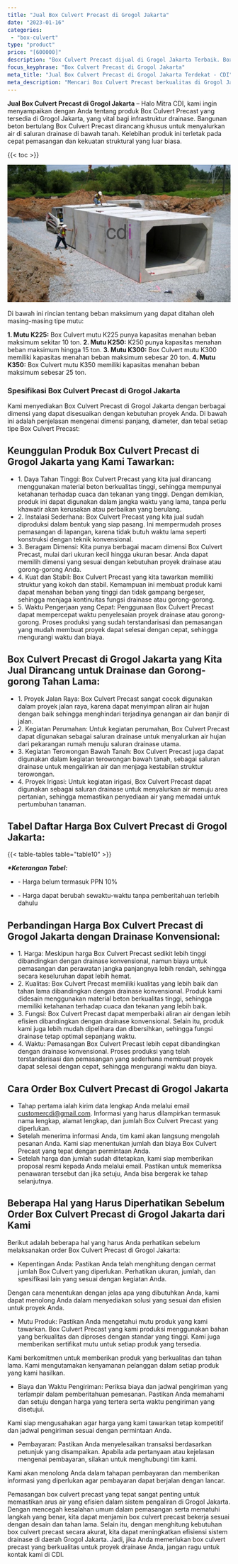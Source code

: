 ```yaml
---
title: "Jual Box Culvert Precast di Grogol Jakarta"
date: "2023-01-16"
categories:
 - "box-culvert"
type: "product"
price: "[600000]"
description: "Box Culvert Precast dijual di Grogol Jakarta Terbaik. Box Culvert Precast ini menjadi solusi utama dalam proyek pembangunan sebagai saluran drainase yang prima dan berkualitas tinggi. Konsultasikan kebutuhan Anda sekarang."
focus_keyphrase: "Box Culvert Precast di Grogol Jakarta"
meta_title: "Jual Box Culvert Precast di Grogol Jakarta Terdekat - CDI"
meta_description: "Mencari Box Culvert Precast berkualitas di Grogol Jakarta? Layanan profesional kami siap membantu dengan penawaran kompetitif. Dapatkan informasi sekarang."
---
```


**Jual Box Culvert Precast di Grogol Jakarta** – Halo Mitra CDI, kami ingin menyampaikan dengan Anda tentang produk Box Culvert Precast yang tersedia di Grogol Jakarta, yang vital bagi infrastruktur drainase. Bangunan beton bertulang Box Culvert Precast dirancang khusus untuk menyalurkan air di saluran drainase di bawah tanah. Kelebihan produk ini terletak pada cepat pemasangan dan kekuatan struktural yang luar biasa.

{{< toc >}}

![Jual Box Culvert Precast di Grogol Jakarta](/images/box-culvert/box-culvert-07.jpg)

Di bawah ini rincian tentang beban maksimum yang dapat ditahan oleh masing-masing tipe mutu:

**1\. Mutu K225:** Box Culvert mutu K225 punya kapasitas menahan beban maksimum sekitar 10 ton.
**2\. Mutu K250:** K250 punya kapasitas menahan beban maksimum hingga 15 ton.
**3\. Mutu K300:** Box Culvert mutu K300 memiliki kapasitas menahan beban maksimum sebesar 20 ton.
**4\. Mutu K350:** Box Culvert mutu K350 memiliki kapasitas menahan beban maksimum sebesar 25 ton.

### Spesifikasi Box Culvert Precast di Grogol Jakarta

Kami menyediakan Box Culvert Precast di Grogol Jakarta dengan berbagai dimensi yang dapat disesuaikan dengan kebutuhan proyek Anda. Di bawah ini adalah penjelasan mengenai dimensi panjang, diameter, dan tebal setiap tipe Box Culvert Precast: 

## Keunggulan Produk Box Culvert Precast di Grogol Jakarta yang Kami Tawarkan:

*   1\. Daya Tahan Tinggi: Box Culvert Precast yang kita jual dirancang menggunakan material beton berkualitas tinggi, sehingga mempunyai ketahanan terhadap cuaca dan tekanan yang tinggi. Dengan demikian, produk ini dapat digunakan dalam jangka waktu yang lama, tanpa perlu khawatir akan kerusakan atau perbaikan yang berulang.
*   2\. Instalasi Sederhana: Box Culvert Precast yang kita jual sudah diproduksi dalam bentuk yang siap pasang. Ini mempermudah proses pemasangan di lapangan, karena tidak butuh waktu lama seperti konstruksi dengan teknik konvensional.
*   3\. Beragam Dimensi: Kita punya berbagai macam dimensi Box Culvert Precast, mulai dari ukuran kecil hingga ukuran besar. Anda dapat memilih dimensi yang sesuai dengan kebutuhan proyek drainase atau gorong-gorong Anda.
*   4\. Kuat dan Stabil: Box Culvert Precast yang kita tawarkan memiliki struktur yang kokoh dan stabil. Kemampuan ini membuat produk kami dapat menahan beban yang tinggi dan tidak gampang bergeser, sehingga menjaga kontinuitas fungsi drainase atau gorong-gorong.
*   5\. Waktu Pengerjaan yang Cepat: Penggunaan Box Culvert Precast dapat mempercepat waktu penyelesaian proyek drainase atau gorong-gorong. Proses produksi yang sudah terstandarisasi dan pemasangan yang mudah membuat proyek dapat selesai dengan cepat, sehingga mengurangi waktu dan biaya.

## Box Culvert Precast di Grogol Jakarta yang Kita Jual Dirancang untuk Drainase dan Gorong-gorong Tahan Lama:

*   1\. Proyek Jalan Raya: Box Culvert Precast sangat cocok digunakan dalam proyek jalan raya, karena dapat menyimpan aliran air hujan dengan baik sehingga menghindari terjadinya genangan air dan banjir di jalan.
*   2\. Kegiatan Perumahan: Untuk kegiatan perumahan, Box Culvert Precast dapat digunakan sebagai saluran drainase untuk menyalurkan air hujan dari pekarangan rumah menuju saluran drainase utama.
*   3\. Kegiatan Terowongan Bawah Tanah: Box Culvert Precast juga dapat digunakan dalam kegiatan terowongan bawah tanah, sebagai saluran drainase untuk mengalirkan air dan menjaga kestabilan struktur terowongan.
*   4\. Proyek Irigasi: Untuk kegiatan irigasi, Box Culvert Precast dapat digunakan sebagai saluran drainase untuk menyalurkan air menuju area pertanian, sehingga memastikan penyediaan air yang memadai untuk pertumbuhan tanaman.

## Tabel Daftar Harga Box Culvert Precast di Grogol Jakarta:

{{< table-tables table="table10" >}}

**_\*Keterangan Tabel:_**

*   \- Harga belum termasuk PPN 10%

*   \- Harga dapat berubah sewaktu-waktu tanpa pemberitahuan terlebih dahulu

## Perbandingan Harga Box Culvert Precast di Grogol Jakarta dengan Drainase Konvensional:

*   1\. Harga: Meskipun harga Box Culvert Precast sedikit lebih tinggi dibandingkan dengan drainase konvensional, namun biaya untuk pemasangan dan perawatan jangka panjangnya lebih rendah, sehingga secara keseluruhan dapat lebih hemat.
*   2\. Kualitas: Box Culvert Precast memiliki kualitas yang lebih baik dan tahan lama dibandingkan dengan drainase konvensional. Produk kami didesain menggunakan material beton berkualitas tinggi, sehingga memiliki ketahanan terhadap cuaca dan tekanan yang lebih baik.
*   3\. Fungsi: Box Culvert Precast dapat memperbaiki aliran air dengan lebih efisien dibandingkan dengan drainase konvensional. Selain itu, produk kami juga lebih mudah dipelihara dan dibersihkan, sehingga fungsi drainase tetap optimal sepanjang waktu.
*   4\. Waktu: Pemasangan Box Culvert Precast lebih cepat dibandingkan dengan drainase konvensional. Proses produksi yang telah terstandarisasi dan pemasangan yang sederhana membuat proyek dapat selesai dengan cepat, sehingga mengurangi waktu dan biaya.

## Cara Order Box Culvert Precast di Grogol Jakarta

*   Tahap pertama ialah kirim data lengkap Anda melalui email customercdi@gmail.com. Informasi yang harus dilampirkan termasuk nama lengkap, alamat lengkap, dan jumlah Box Culvert Precast yang diperlukan.
*   Setelah menerima informasi Anda, tim kami akan langsung mengolah pesanan Anda. Kami siap menentukan jumlah dan biaya Box Culvert Precast yang tepat dengan permintaan Anda.
*   Setelah harga dan jumlah sudah ditetapkan, kami siap memberikan proposal resmi kepada Anda melalui email. Pastikan untuk memeriksa penawaran tersebut dan jika setuju, Anda bisa bergerak ke tahap selanjutnya.

## Beberapa Hal yang Harus Diperhatikan Sebelum Order Box Culvert Precast di Grogol Jakarta dari Kami

Berikut adalah beberapa hal yang harus Anda perhatikan sebelum melaksanakan order Box Culvert Precast di Grogol Jakarta:

*   Kepentingan Anda: Pastikan Anda telah menghitung dengan cermat jumlah Box Culvert yang diperlukan. Perhatikan ukuran, jumlah, dan spesifikasi lain yang sesuai dengan kegiatan Anda.

Dengan cara menentukan dengan jelas apa yang dibutuhkan Anda, kami dapat menolong Anda dalam menyediakan solusi yang sesuai dan efisien untuk proyek Anda.
*   Mutu Produk: Pastikan Anda mengetahui mutu produk yang kami tawarkan. Box Culvert Precast yang kami produksi menggunakan bahan yang berkualitas dan diproses dengan standar yang tinggi. Kami juga memberikan sertifikat mutu untuk setiap produk yang tersedia.

Kami berkomitmen untuk memberikan produk yang berkualitas dan tahan lama. Kami mengutamakan kenyamanan pelanggan dalam setiap produk yang kami hasilkan.
*   Biaya dan Waktu Pengiriman: Periksa biaya dan jadwal pengiriman yang terlampir dalam pemberitahuan pemesanan. Pastikan Anda memahami dan setuju dengan harga yang tertera serta waktu pengiriman yang disetujui.

Kami siap mengusahakan agar harga yang kami tawarkan tetap kompetitif dan jadwal pengiriman sesuai dengan permintaan Anda.
*   Pembayaran: Pastikan Anda menyelesaikan transaksi berdasarkan petunjuk yang disampaikan. Apabila ada pertanyaan atau kejelasan mengenai pembayaran, silakan untuk menghubungi tim kami.

Kami akan menolong Anda dalam tahapan pembayaran dan memberikan informasi yang diperlukan agar pembayaran dapat berjalan dengan lancar.

Pemasangan box culvert precast yang tepat sangat penting untuk memastikan arus air yang efisien dalam sistem pengaliran di Grogol Jakarta. Dengan mencegah kesalahan umum dalam pemasangan serta mematuhi langkah yang benar, kita dapat menjamin box culvert precast bekerja sesuai dengan desain dan tahan lama. Selain itu, dengan menghitung kebutuhan box culvert precast secara akurat, kita dapat meningkatkan efisiensi sistem drainase di daerah Grogol Jakarta. Jadi, jika Anda memerlukan box culvert precast yang berkualitas untuk proyek drainase Anda, jangan ragu untuk kontak kami di CDI.